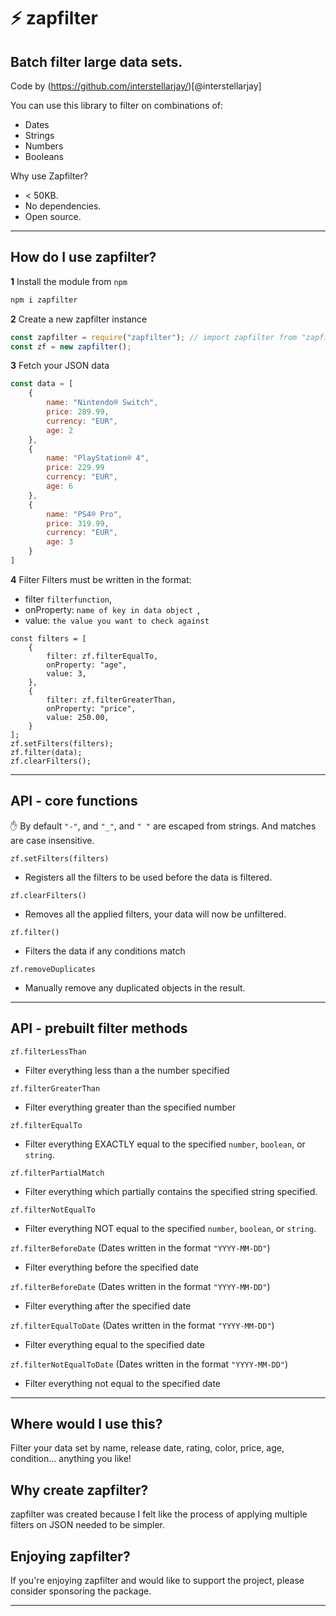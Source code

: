 # :zap: zapfilter 
## Batch filter large data sets.
Code by (https://github.com/interstellarjay/)[@interstellarjay]

You can use this library to filter on combinations of:
+ Dates
+ Strings
+ Numbers
+ Booleans

Why use Zapfilter?
+ < 50KB.
+ No dependencies.
+ Open source.

---

## How do I use zapfilter?

**1** Install the module from `npm`

```bash
npm i zapfilter
```

**2** Create a new zapfilter instance

```javascript
const zapfilter = require("zapfilter"); // import zapfilter from "zapfilter"
const zf = new zapfilter();
```

**3** Fetch your JSON data

```javascript
const data = [
	{
		name: "Nintendo® Switch",
		price: 289.99,
		currency: "EUR",
		age: 2
	},
	{
		name: "PlayStation® 4",
		price: 229.99
		currency: "EUR",
		age: 6
	},
	{
		name: "PS4® Pro",
		price: 319.99,
		currency: "EUR",
		age: 3
	}
]
```

**4** Filter
Filters must be written in the format:
+ filter `filterfunction`,
+ onProperty: `name of key in data object `,
+ value: `the value you want to check against`

```
const filters = [
	{
		filter: zf.filterEqualTo,
		onProperty: "age",
		value: 3,
	},
	{
		filter: zf.filterGreaterThan,
		onProperty: "price",
		value: 250.00,
	}
];
zf.setFilters(filters);
zf.filter(data);
zf.clearFilters();
```
---

## API - core functions
:hand: By default `"-"`, and `"_"`, and `" "` are escaped from strings. And matches are case insensitive.

`zf.setFilters(filters)`
- Registers all the filters to be used before the data is filtered.

`zf.clearFilters()`
- Removes all the applied filters, your data will now be unfiltered.

`zf.filter()`
- Filters the data if any conditions match

`zf.removeDuplicates` 
- Manually remove any duplicated objects in the result.

---

## API - prebuilt filter methods

`zf.filterLessThan`
- Filter everything less than a the number specified

`zf.filterGreaterThan`
- Filter everything greater than the specified number

`zf.filterEqualTo` 
- Filter everything EXACTLY equal to the specified `number`, `boolean`, or `string`.

`zf.filterPartialMatch` 
- Filter everything which partially contains the specified string specified.

`zf.filterNotEqualTo`
- Filter everything NOT equal to the specified `number`, `boolean`, or `string`.

`zf.filterBeforeDate` (Dates written in the format `"YYYY-MM-DD"`)
- Filter everything before the specified date

`zf.filterBeforeDate` (Dates written in the format `"YYYY-MM-DD"`)
- Filter everything after the specified date

`zf.filterEqualToDate` (Dates written in the format `"YYYY-MM-DD"`)
- Filter everything equal to the specified date

`zf.filterNotEqualToDate` (Dates written in the format `"YYYY-MM-DD"`)
- Filter everything not equal to the specified date

---

## Where would I use this?
Filter your data set by name, release date, rating, color, price, age, condition... anything you like!

## Why create zapfilter?
zapfilter was created because I felt like the process of applying multiple filters on JSON needed to be simpler.

## Enjoying zapfilter?
If you're enjoying zapfilter and would like to support the project, please consider sponsoring the package.

---
